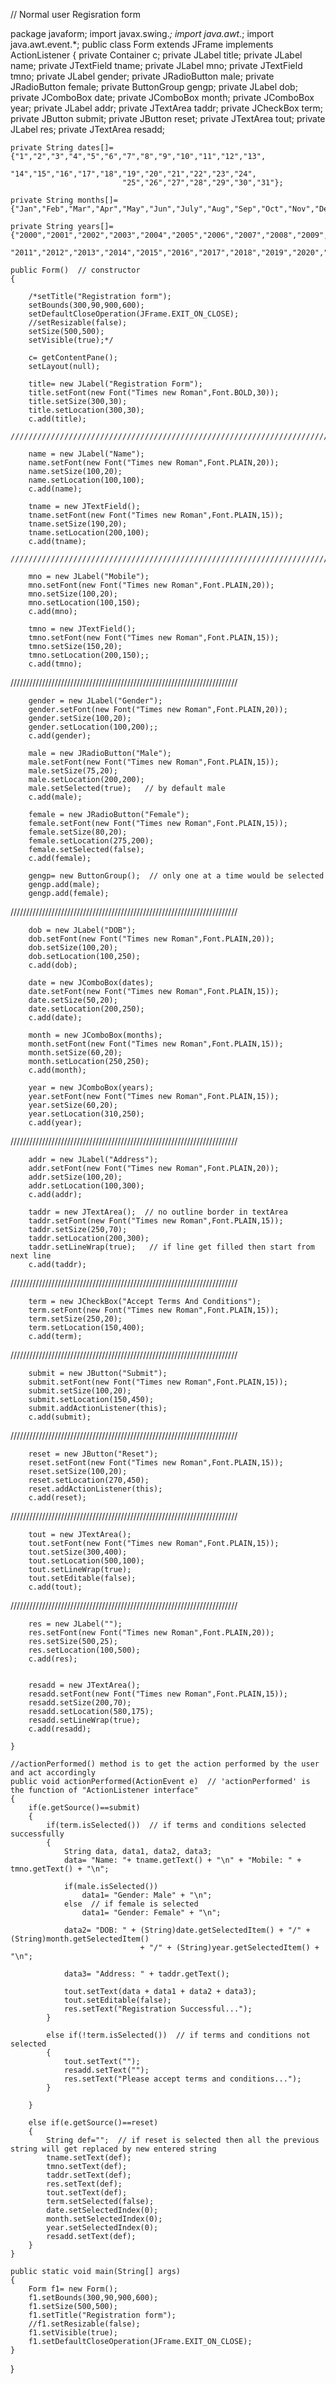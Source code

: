 // Normal user Regisration form

package javaform;
import javax.swing.*;
import java.awt.*;
import java.awt.event.*;
public class Form  extends JFrame implements ActionListener
{
	private Container c;
	private JLabel  title;
	private JLabel name;
	private JTextField tname;
	private JLabel mno;
	private JTextField tmno;
	private JLabel gender;
	private JRadioButton male;
	private JRadioButton female;
	private ButtonGroup gengp;
	private JLabel dob;
	private JComboBox date;
	private JComboBox month;
	private JComboBox year;
	private JLabel addr;
	private JTextArea taddr;
	private JCheckBox term;
	private JButton submit;
	private JButton reset;
	private JTextArea tout;
	private JLabel res;
	private JTextArea resadd;
	
	private String dates[]= {"1","2","3","4","5","6","7","8","9","10","11","12","13",
			                 "14","15","16","17","18","19","20","21","22","23","24",
			                 "25","26","27","28","29","30","31"};
					 
	private String months[]= {"Jan","Feb","Mar","Apr","May","Jun","July","Aug","Sep","Oct","Nov","Dec"};
	
	private String years[]= {"2000","2001","2002","2003","2004","2005","2006","2007","2008","2009","2010",
			                 "2011","2012","2013","2014","2015","2016","2017","2018","2019","2020","2021"};
		
	public Form()  // constructor
	{
		
		/*setTitle("Registration form");
		setBounds(300,90,900,600);
		setDefaultCloseOperation(JFrame.EXIT_ON_CLOSE);
		//setResizable(false);
	    setSize(500,500);
		setVisible(true);*/
		
		c= getContentPane();
		setLayout(null);
		
		title= new JLabel("Registration Form");
		title.setFont(new Font("Times new Roman",Font.BOLD,30));
		title.setSize(300,30);
		title.setLocation(300,30);  
		c.add(title);
		
	//////////////////////////////////////////////////////////////////////////	
		
		name = new JLabel("Name");
		name.setFont(new Font("Times new Roman",Font.PLAIN,20));
		name.setSize(100,20);
		name.setLocation(100,100);
		c.add(name);
		
		tname = new JTextField();
		tname.setFont(new Font("Times new Roman",Font.PLAIN,15));
		tname.setSize(190,20);
		tname.setLocation(200,100);
		c.add(tname);
		
	////////////////////////////////////////////////////////////////////////	
		
		mno = new JLabel("Mobile");
		mno.setFont(new Font("Times new Roman",Font.PLAIN,20));
		mno.setSize(100,20);
		mno.setLocation(100,150); 
		c.add(mno);
		
		tmno = new JTextField();
		tmno.setFont(new Font("Times new Roman",Font.PLAIN,15));
		tmno.setSize(150,20);
		tmno.setLocation(200,150);;
		c.add(tmno);
		
   ////////////////////////////////////////////////////////////////////////	
		
		gender = new JLabel("Gender");
		gender.setFont(new Font("Times new Roman",Font.PLAIN,20));
		gender.setSize(100,20);
		gender.setLocation(100,200);;
		c.add(gender);
		
		male = new JRadioButton("Male");
		male.setFont(new Font("Times new Roman",Font.PLAIN,15));
		male.setSize(75,20);
		male.setLocation(200,200);
		male.setSelected(true);   // by default male 
		c.add(male);
		
		female = new JRadioButton("Female");
		female.setFont(new Font("Times new Roman",Font.PLAIN,15));
		female.setSize(80,20);
		female.setLocation(275,200);
		female.setSelected(false);
		c.add(female);
		
		gengp= new ButtonGroup();  // only one at a time would be selected
		gengp.add(male);
		gengp.add(female);
		
  ////////////////////////////////////////////////////////////////////////	
		
		dob = new JLabel("DOB");
		dob.setFont(new Font("Times new Roman",Font.PLAIN,20));
		dob.setSize(100,20);
	    dob.setLocation(100,250);
		c.add(dob);
		
		date = new JComboBox(dates);
		date.setFont(new Font("Times new Roman",Font.PLAIN,15));
		date.setSize(50,20);
		date.setLocation(200,250);
		c.add(date);
		
		month = new JComboBox(months);
		month.setFont(new Font("Times new Roman",Font.PLAIN,15));
		month.setSize(60,20);
	    month.setLocation(250,250);
		c.add(month);
		
		year = new JComboBox(years);
		year.setFont(new Font("Times new Roman",Font.PLAIN,15));
		year.setSize(60,20);
		year.setLocation(310,250);
		c.add(year);
		
  ////////////////////////////////////////////////////////////////////////	
		
		addr = new JLabel("Address");
		addr.setFont(new Font("Times new Roman",Font.PLAIN,20));
		addr.setSize(100,20);
	    addr.setLocation(100,300);
		c.add(addr);
		
		taddr = new JTextArea();  // no outline border in textArea
		taddr.setFont(new Font("Times new Roman",Font.PLAIN,15));
		taddr.setSize(250,70);
	    taddr.setLocation(200,300);
	    taddr.setLineWrap(true);   // if line get filled then start from next line
		c.add(taddr);
		
  ////////////////////////////////////////////////////////////////////////	
		
		term = new JCheckBox("Accept Terms And Conditions");
		term.setFont(new Font("Times new Roman",Font.PLAIN,15));
		term.setSize(250,20);
	    term.setLocation(150,400);
		c.add(term);
	
  ////////////////////////////////////////////////////////////////////////		
		
		submit = new JButton("Submit");
		submit.setFont(new Font("Times new Roman",Font.PLAIN,15));
		submit.setSize(100,20);
	    submit.setLocation(150,450);
	    submit.addActionListener(this);
		c.add(submit);
		
  ////////////////////////////////////////////////////////////////////////
		
		reset = new JButton("Reset");
		reset.setFont(new Font("Times new Roman",Font.PLAIN,15));
		reset.setSize(100,20);
	    reset.setLocation(270,450);
	    reset.addActionListener(this);
		c.add(reset);
		
  ////////////////////////////////////////////////////////////////////////
		
		tout = new JTextArea();
		tout.setFont(new Font("Times new Roman",Font.PLAIN,15));
		tout.setSize(300,400);
	    tout.setLocation(500,100);
	    tout.setLineWrap(true);  
	    tout.setEditable(false);
	    c.add(tout);
		
  ////////////////////////////////////////////////////////////////////////
	    
	    res = new JLabel("");
		res.setFont(new Font("Times new Roman",Font.PLAIN,20));
		res.setSize(500,25);
	    res.setLocation(100,500);
	    c.add(res);
		
	    
	    resadd = new JTextArea();  
		resadd.setFont(new Font("Times new Roman",Font.PLAIN,15));
		resadd.setSize(200,70);
	    resadd.setLocation(580,175);
	    resadd.setLineWrap(true);   
		c.add(resadd);
		
	}
	
	//actionPerformed() method is to get the action performed by the user and act accordingly
	public void actionPerformed(ActionEvent e)  // 'actionPerformed' is the function of "ActionListener interface"
	{
		if(e.getSource()==submit)
		{
			if(term.isSelected())  // if terms and conditions selected successfully
			{
				String data, data1, data2, data3;
				data= "Name: "+ tname.getText() + "\n" + "Mobile: " + tmno.getText() + "\n";
				
				if(male.isSelected())
					data1= "Gender: Male" + "\n";
				else  // if female is selected
					data1= "Gender: Female" + "\n";
				
				data2= "DOB: " + (String)date.getSelectedItem() + "/" + (String)month.getSelectedItem()
				                 + "/" + (String)year.getSelectedItem() + "\n";
				
				data3= "Address: " + taddr.getText();
				
				tout.setText(data + data1 + data2 + data3);
				tout.setEditable(false);
				res.setText("Registration Successful...");
			}
			
			else if(!term.isSelected())  // if terms and conditions not selected
			{
				tout.setText("");
				resadd.setText("");
				res.setText("Please accept terms and conditions...");
			}
			
		}
		
		else if(e.getSource()==reset)
		{
			String def="";  // if reset is selected then all the previous string will get replaced by new entered string
			tname.setText(def);
			tmno.setText(def);
			taddr.setText(def);
			res.setText(def);
			tout.setText(def);
			term.setSelected(false);
			date.setSelectedIndex(0);
			month.setSelectedIndex(0);
			year.setSelectedIndex(0);
			resadd.setText(def);
		}
	}
	
	public static void main(String[] args)
	{
		Form f1= new Form();
		f1.setBounds(300,90,900,600);
		f1.setSize(500,500);
		f1.setTitle("Registration form");
		//f1.setResizable(false);
		f1.setVisible(true);
		f1.setDefaultCloseOperation(JFrame.EXIT_ON_CLOSE);
	}

}
